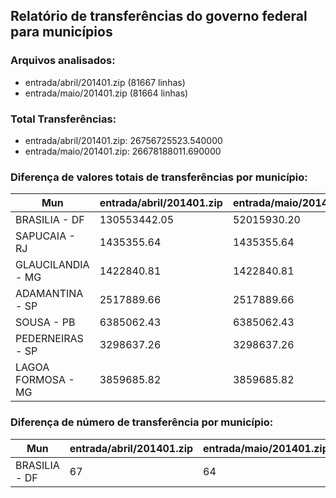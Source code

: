 ## Relatório de transferências do governo federal para municípios
### Arquivos analisados:
* entrada/abril/201401.zip (81667 linhas)
* entrada/maio/201401.zip (81664 linhas)
### Total Transferências:
* entrada/abril/201401.zip: 26756725523.540000
* entrada/maio/201401.zip: 26678188011.690000
### Diferença de valores totais de transferências por município:
| Mun | entrada/abril/201401.zip | entrada/maio/201401.zip | Diff | Percent |
| --- | --- | --- | --- | --- |
| BRASILIA - DF | 130553442.05 | 52015930.20 | -78537511.85 | -60.16 |
| SAPUCAIA - RJ | 1435355.64 | 1435355.64 | 0.00 | 0.00 |
| GLAUCILANDIA - MG | 1422840.81 | 1422840.81 | 0.00 | 0.00 |
| ADAMANTINA - SP | 2517889.66 | 2517889.66 | 0.00 | 0.00 |
| SOUSA - PB | 6385062.43 | 6385062.43 | 0.00 | 0.00 |
| PEDERNEIRAS - SP | 3298637.26 | 3298637.26 | -0.00 | -0.00 |
| LAGOA FORMOSA - MG | 3859685.82 | 3859685.82 | 0.00 | 0.00 |
### Diferença de número de transferência por município:
| Mun | entrada/abril/201401.zip | entrada/maio/201401.zip | Diff | Percent |
| --- | --- | --- | --- | --- |
| BRASILIA - DF | 67 | 64 | -3 | -4 |

